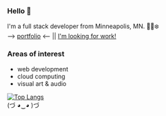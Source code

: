 ### Hello 👋
I'm a full stack developer from Minneapolis, MN. 🌲🛶❄️  
--> [portfolio](https://coryjquirk.herokuapp.com/portfolio) <-- || [I'm looking for work!](https://www.linkedin.com/in/cory-quirk/)  
### Areas of interest
* web development  
* cloud computing  
* visual art & audio  

[![Top Langs](https://github-readme-stats.vercel.app/api/top-langs/?username=coryjquirk&layout=compact&theme=react&langs_count=10&hide=sass)](https://github.com/anuraghazra/github-readme-stats)  
(づ ◕‿◕ )づ
